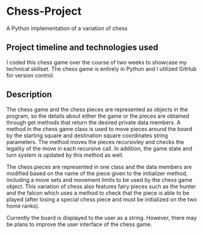 # Chess-Project
A Python implementation of a variation of chess

## Project timeline and technologies used

I coded this chess game over the course of two weeks to showcase my technical skillset.
The chess game is entirely in Python and I utilized GitHub for version control.

## Description

The chess game and the chess pieces are represented as objects in the program, so the details about either the game or the pieces are obtained through get methods that return the desired private data members. A method in the chess game class is used to move pieces around the board by the starting square and destination square coordinates string parameters. The method moves the pieces recursivley and checks the legality of the move in each recursive call. In addition, the game state and turn system is updated by this method as well.

The chess pieces are represented in one class and the data members are modified based on the name of the piece given to the initializer method, including a move sets and movement limits to be used by the chess game object. This variation of chess also features fairy pieces such as the hunter and the falcon which uses a method to check that the piece is able to be played (after losing a special chess piece and must be initialized on the two home ranks).

Currently the board is displayed to the user as a string. However, there may be plans to improve the user interface of the chess game.
